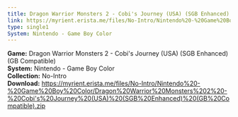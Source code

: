 ```yaml
---
title: Dragon Warrior Monsters 2 - Cobi's Journey (USA) (SGB Enhanced) (GB Compatible)
link: https://myrient.erista.me/files/No-Intro/Nintendo%20-%20Game%20Boy%20Color/Dragon%20Warrior%20Monsters%202%20-%20Cobi's%20Journey%20(USA)%20(SGB%20Enhanced)%20(GB%20Compatible).zip
type: single1
System: Nintendo - Game Boy Color
---
```

<b>Game:</b> Dragon Warrior Monsters 2 - Cobi's Journey (USA) (SGB Enhanced) (GB Compatible)<br>
<b>System:</b> Nintendo - Game Boy Color<br>
<b>Collection:</b> No-Intro<br>
<b>Download:</b> https://myrient.erista.me/files/No-Intro/Nintendo%20-%20Game%20Boy%20Color/Dragon%20Warrior%20Monsters%202%20-%20Cobi's%20Journey%20(USA)%20(SGB%20Enhanced)%20(GB%20Compatible).zip